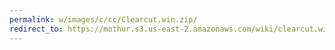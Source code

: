 ```yaml
---
permalink: w/images/c/cc/Clearcut.win.zip/
redirect_to: https://mothur.s3.us-east-2.amazonaws.com/wiki/clearcut.win.zip
---
```


